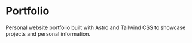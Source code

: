 # Portfolio
 Personal website portfolio built with Astro and Tailwind CSS to showcase projects and personal information.

